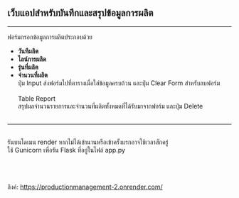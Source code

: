 ## เว็บแอปสำหรับบันทึกและสรุปข้อมูลการผลิต 

---

ฟอร์มกรอกข้อมูลการผลิตประกอบด้วย
- **วันทีผลิต**
- **ไลน์การผลิด**
- **รุ่นที่ผลิต**
- **จำนวนที่ผลิต** <br>
ปุ่ม Input ส่งฟอร์มไปที่ตารางเมื่อใส่ข้อมูลครบถ้วน และปุ่ม Clear Form สำหรับลบฟอร์ม
<br><br>
Table Report<br>
สรุปผลจำนวนรายการและจำนวนที่ผลิตทั้งหมดที่ได้รับมาจากฟอร์ม และปุ่ม Delete
<br><br>
------------------------------------------------------------------------------
<br>
รันบนโดเมน render หากไม่ได้เข้านานหรือเข้าครั้งแรกอาจใช้เวลาสักครู่<br>
ใช้ Gunicorn เพื่อรัน Flask ที่อยู่ในไฟล์ app.py <br><br><br><br>

ลิงค์: https://productionmanagement-2.onrender.com/
